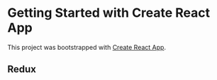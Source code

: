 # Getting Started with Create React App

This project was bootstrapped with [Create React App](https://github.com/facebook/create-react-app).

## Redux

